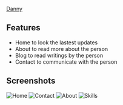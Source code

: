 [Danny](https://www.figma.com/file/lXsow9Br29ZpajgwXpoMke/HOME?node-id=1%3A2)

## Features

- Home to look the lastest updates
- About to read more about the person
- Blog to read writings by  the person
- Contact to communicate with the person

## Screenshots
![Home](/home/danny/Desktop/personal-website/images/pw1.png)
![Contact](/home/danny/Desktop/personal-website/images/pw2.png)
![About](/home/danny/Desktop/personal-website/images/pw3.png)
![Skills](/home/danny/Desktop/personal-website/images/pw4.png)